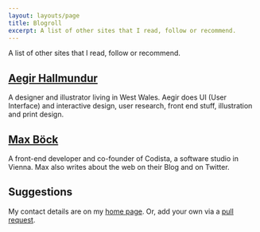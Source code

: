 ```yaml
---
layout: layouts/page
title: Blogroll
excerpt: A list of other sites that I read, follow or recommend.
---
```


A list of other sites that I read, follow or recommend.

## [Aegir Hallmundur](http://aegir.org/)
A designer and illustrator living in West Wales. Aegir does UI (User Interface) and interactive design, user research, front end stuff, illustration and print design.

## [Max Böck](https://mxb.dev/)
A front-end developer and co-founder of Codista, a software studio in Vienna.
Max also writes about the web on their Blog and on Twitter.

## Suggestions

My contact details are on my [home page](/). Or, add your own via a [pull request](https://github.com/benjystanton/benjystanton.github.io/blob/main/src/blogroll.md).